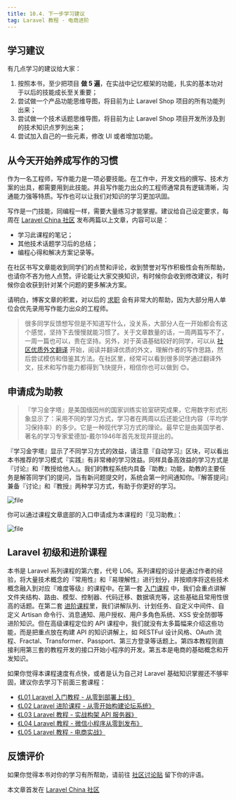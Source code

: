 ```yaml
---
title: 10.4. 下一步学习建议
tag: Laravel 教程 - 电商进阶
---
```


学习建议
----

有几点学习的建议给大家：

1.  按照本书，至少把项目 **做 5 遍**，在实战中记忆框架的功能，扎实的基本功对于以后的技能成长至关重要；
2.  尝试做一个产品功能思维导图，将目前为止 Laravel Shop 项目的所有功能列出来；
3.  尝试做一个技术话题思维导图，将目前为止 Laravel Shop 项目开发所涉及到的技术知识点罗列出来；
4.  尝试加入自己的一些元素，修改 UI 或者增加功能。

从今天开始养成写作的习惯
------------

作为一名工程师，写作能力是一项必要技能。在工作中，开发文档的撰写、技术方案的出具，都需要用到此技能。并且写作能力出众的工程师通常具有逻辑清晰，沟通能力强等特质。写作也可以让我们对知识的学习更加巩固。

写作是一门技能，同编程一样，需要大量练习才能掌握。建议给自己设定要求，每周在 [Laravel China 社区](https://laravel-china.org/topics) 发布两篇以上文章，内容可以是：

*   学习此课程的笔记；
*   其他技术话题学习后的总结；
*   编程心得和解决方案记录等。

在社区书写文章能收到同学们的点赞和评论，收到赞誉对写作积极性会有所帮助，也请你不吝为他人点赞。评论能让大家交换知识，有时候你会收到修改建议，有时候你会收获到针对某个问题的更多解决方案。

请明白，博客文章的积累，对以后的 [求职](https://laravel-china.org/categories/1) 会有非常大的帮助，因为大部分用人单位会优先录用写作能力出众的工程师。

> 很多同学反馈想写但是不知道写什么，没关系，大部分人在一开始都会有这个感觉，坚持下去慢慢就能习惯了。关于文章数量的话，一周两篇写不了，一周一篇也可以，贵在坚持。另外，对于英语基础较好的同学，可以从 [社区优质外文翻译](https://laravel-china.org/categories/12) 开始，阅读并翻译优质的外文，理解作者的写作思路，然后尝试模仿和借鉴其方法。在社区里，经常可以看到很多同学通过翻译外文，技术和写作能力都得到飞快提升，相信你也可以做到 :blush:。

申请成为助教
------

> 『学习金字塔』是美国缅因州的国家训练实验室研究成果，它用数字形式形象显示了：采用不同的学习方式，学习者在两周以后还能记住内容（平均学习保持率）的多少。它是一种现代学习方式的理论。最早它是由美国学者、著名的学习专家爱德加-戴尔1946年首先发现并提出的。

『学习金字塔』显示了不同学习方式的效益，请注意『自动学习』区块，可以看出本书推荐的学习模式『实践』有非常棒的学习效益。同样具备高效益的学习方式是『讨论』和『教授给他人』。我们的教程系统内具备『助教』功能，助教的主要任务是解答同学们的提问，当有新问题提交时，系统会第一时间通知你。『解答提问』兼备『讨论』和『教授』两种学习方式，有助于你更好的学习。

![file](https://lccdn.phphub.org/uploads/images/201803/12/1/cvIYt7DMqd.png)


你可以通过课程文章底部的入口申请成为本课程的『见习助教』：

![file](https://lccdn.phphub.org/uploads/images/201803/12/1/lYFDE1N9v1.png)


Laravel 初级和进阶课程
---------------

本书是 Laravel 系列课程的第六套，代号 L06。系列课程的设计是通过作者的经验，将大量技术概念的『常用性』和『易理解性』进行划分，并按顺序将这些技术概念融入到对应『难度等级』的课程中。在第一套 [入门课程](https://laravel-china.org/courses/laravel-essential-training-5.5) 中，我们会重点讲解文件夹结构、路由、模型、控制器、代码迁移、数据填充等，这些基础且常用性很高的话题。在第二套 [进阶课程](https://laravel-china.org/courses/laravel-intermediate-training-5.5)里，我们讲解队列、计划任务、自定义中间件、自定义 Artisan 命令行、消息通知、用户授权、用户多角色系统、XSS 安全防御等进阶知识。但在高级课程定位的 API 课程中，我们就没有太多篇幅来介绍这些功能，而是把重点放在构建 API 的知识讲解上，如 RESTFul 设计风格、OAuth 流程、Fractal、Transformer、Passport、第三方登录等话题上。第四本教程则直接利用第三套的教程开发的接口开始小程序的开发。第五本是电商的基础概念和开发知识。

如果你觉得本课程速度有点快，或者是认为自己对 Laravel 基础知识掌握还不够牢固，建议你去学习下前面三套课程：

*   [《L01 Laravel 入门教程 - 从零到部署上线》](https://laravel-china.org/topics/3383)
*   [《L02 Laravel 进阶课程 - 从零开始构建论坛系统》](https://laravel-china.org/topics/6592)
*   [《L03 Laravel 教程 - 实战构架 API 服务器》](https://laravel-china.org/courses/laravel-advance-training-5.5)
*   [《L04 Laravel 教程 - 微信小程序从零到发布》](https://laravel-china.org/topics/10318)
*   [《L05 Laravel 教程 - 电商实战》](https://laravel-china.org/topics/13206/laravel-shop-course)

反馈评价
----

如果你觉得本书对你的学习有所帮助，请前往 [社区讨论贴](https://laravel-china.org/topics/16917/laravel-shop-course-advanced) 留下你的评语。

本文章首发在 [Laravel China 社区](https://laravel-china.org/)